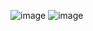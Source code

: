![image](https://github.com/user-attachments/assets/3251027e-c607-41f0-a13d-b422c2ee8ad9)
![image](https://github.com/user-attachments/assets/38554841-75a8-4736-92d6-96e15f65e368)

